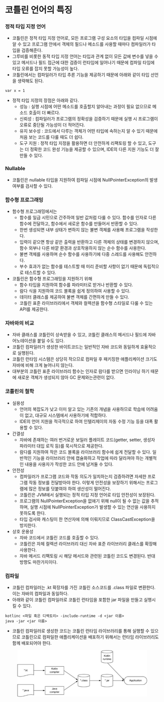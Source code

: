 # 코틀린 언어의 특징



### 정적 타입 지정 언어

* 코틀린은 정적 타입 지정 언어로, 모든 프로그램 구성 요소의 타입을 컴파일 시점에 알 수 있고 프로그램 안에서 객체의 필드나 메소드를 사용할 때마다 컴파일러가 타입을 검증해준다.
* 그루비를 비롯한 동적 타입 지정 언어는 타입과 관계 없이 모든 값에 변수를 넣을 수 있고 메서드나 필드 접근에 대한 검증이 런타임에 일어나기 때문에 컴파일 타임에 타입 오류를 잡지 못할 가능성이 높다.
* 코틀린에서는 컴파일러가 타입 추론 기능을 제공하기 때문에 아래와 같이 타입 선언을 생략해도 된다.

```
var x = 1
```

* 정적 타입 지정의 장점은 아래와 같다.
  * 성능 : 실행 시점에 어떤 메소드를 호출할지 알아내는 과정이 필요 없으므로 메소드 호출이 더 빠르다.
  * 신뢰성 : 컴파일러가 프로그램의 정확성을 검증하기 때문에 실행 시 프로그램이 오류로 중단될 가능성이 더 적어진다.
  * 유지 보수성 : 코드에서 다루는 객체가 어떤 타입에 속하는지 알 수 있기 때문에 처음 보는 코드를 다룰 때도 더 쉽다.
  * 도구 지원 : 정적 타입 지정을 활용하면 더 안전하게 리팩토링 할 수 있고, 도구는 더 정확한 코드 완성 기능을 제공할 수 있으며, IDE의 다른 지원 기능도 더 잘 만들 수 있다.

### Nullable&#x20;

* 코틀린은 nullable 타입을 지원하여 컴파일 시점에 NullPointerException의 발생 여부를 검사할 수 있다.

### 함수형 프로그래밍

* 함수형 프로그래밍에서는&#x20;
  * 함수를 일급 시민으로 간주하여 일반 값처럼 다룰 수 있다. 함수를 인자로 다른 함수에 전달하고, 함수에서 새로운 함수를 만들어서 반환할 수 있다.
  * 한번 생성되면 내부 상태가 변하지 않는 불변 객체를 사용해 프로그램을 작성한다.
  * 입력이 같으면 항상 같은 출력을 반환하고 다른 객체의 상태를 변경하지 않으며, 함수 외부나 다른 바깥 환경과 상호작용하지 않는 순수 함수를 사용한다.
  * 불변 객체를 사용하며 순수 함수를 사용하기에 다중 스레드를 사용해도 안전하다.
  * 부수 효과가 없는 함수를 테스트할 때 미리 준비할 사항이 없기 때문에 독립적으로 테스트할 수 있다.
* 코틀린은 함수형 프로그래밍을 지원하기 위해
  * 함수 타입을 지원하여 함수를 파라미터로 받거나 반환할 수 있다.
  * 람다 식을 지원하여 코드 블록을 쉽게 정의하여 사용할 수 있다.
  * 데이터 클래스를 제공하여 불변 객체를 간편하게 만들 수 있다.
  * 코틀린 표준 라이브러리에서 객체와 컬렉션을 함수형 스타일로 다룰 수 있는 API를 제공한다.

### 자바와의 비교

* 자바 클래스를 코틀린이 상속받을 수 있고, 코틀린 클래스의 메서드나 필드에 자바 어노테이션을 붙일 수도 있다.
* 코틀린 컴파일러가 생성한 바이트코드는 일반적인 자바 코드와 동일하게 효율적으로 실행된다.
* 코틀린 런타임 시스템은 상당히 작으므로 컴파일 후 패키징한 애플리케이션 크기도 자바에 비해 크게 늘어나지 않는다.
* 대부분의 코틀린 표준 라이브러리 함수는 인자로 람다를 받으면 인라이닝 하기 때문에 새로운 객체가 생성되지 않아 GC 문제와는관련이 없다.

### 코틀린의 철학

* 실용성
  * 언어의 복잡도가 낮고 이미 알고 있는 기존의 개념을 사용하므로 학습에 어려움이 없고, 대규모 시스템에서 사용하기에 적합하다.
  * IDE의 언어 지원을 적극적으로 하여 인텔리제이의 자동 수정 기능 등을 대폭 활용할 수 있다.
* 간결성
  * 자바에 존재하는 여러 번거로운 보일러 플레이트 코드(getter, setter, 생성자 파라미터 대입 로직 등)를 묵시적으로 제공한다.
  * 람다를 지원하여 작은 코드 블록을 라이브러리 함수에 쉽게 전달할 수 있다. 일반적인 기능을 라이브러리 안에 캡슐화하고 작업에 따라 달라져야 하는 개별적인 내용을 사용자가 작성한 코드 안에 남겨둘 수 있다.
* 안전성
  * 컴파일러가 프로그램 코드와 작동 의도가 일치하는지 검증하려면 자세한 프로그램 작동 정보를 전달받아야 한다. 이렇게 안전성을 보장하기 위해서는 프로그램에 많은 정보를 덧붙여야 하여 생산성이 떨어진다.
  * 코틀린은 JVM에서 실행되는 정적 타입 지정 언어로 타입 안전성이 보장된다.
  * 프로그램의 NullPointerException을 없애기 위해 null이 될 수 없는 값을 추적하며, 실행 시점에 NullPointerException가 발생할 수 있는 연산을 사용하지 못하도록 한다.
  * 타입 검사와 캐스팅이 한 연산자에 의해 이뤄지므로 ClassCastException을 방지한다.
* 상호 운용성
  * 자바 코드에서 코틀린 코드를 호출할 수 있다.
  * 코틀린은 자체 컬렉션 라이브러리 대신 자바 표준 라이브러리 클래스를 확장해 사용한다.
  * 자바 메서드 리팩토링 시 해당 메서드와 관련된 코틀린 코드도 변경된다. 반대 방향도 마찬가지이다.

### 컴파일

* 코틀린 컴파일러는 .kt 확장자를 가진 코틀린 소스코드를 .class 파일로 변환한다. 이는 자바의 컴파일과 동일하다.
* 아래와 같이 코틀린 컴파일러로 코틀린 런타임을 포함한 jar 파일을 만들고 실행시킬 수 있다.

```
kotlinc <파일 혹은 디렉토리> -include-runtime -d <jar 이름>
java -jar <jar 이름>
```

* 코틀린 컴파일러로 생성한 코드는 코틀린 런타임 라이브러리를 통해 실행할 수 있으므로 코틀린으로 컴파일한 애플리케이션을 배포하기 위해서는 런타임 라이브러리도 함께 배포되어야 한다.

<figure><img src="../../.gitbook/assets/image (17) (1) (1) (1) (2).png" alt=""><figcaption></figcaption></figure>
